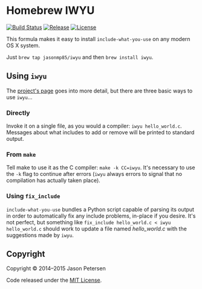 Homebrew IWYU
=============

[![Build Status](https://img.shields.io/travis/jasonmp85/homebrew-iwyu/master.svg)][status]
[![Release](https://img.shields.io/github/release/jasonmp85/homebrew-iwyu.svg)][release]
[![License](https://img.shields.io/:license-mit-blue.svg)][license]

This formula makes it easy to install `include-what-you-use` on any modern OS X system.

Just `brew tap jasonmp85/iwyu` and then `brew install iwyu`.

Using `iwyu`
------------

The [project's page][iwyu-page] goes into more detail, but there are three basic ways to use `iwyu`…

### Directly

Invoke it on a single file, as you would a compiler: `iwyu hello_world.c`. Messages about what includes to add or remove will be printed to standard output.

### From `make`

Tell make to use it as the C compiler: `make -k CC=iwyu`. It's necessary to use the `-k` flag to continue after errors (`iwyu` always errors to signal that no compilation has actually taken place).

### Using `fix_include`

`include-what-you-use` bundles a Python script capable of parsing its output in order to automatically fix any include problems, in-place if you desire. It's not perfect, but something like `fix_include hello_world.c < iwyu hello_world.c` should work to update a file named _hello_world.c_ with the suggestions made by `iwyu`.

Copyright
---------

Copyright © 2014–2015 Jason Petersen

Code released under the [MIT License](LICENSE).

[status]: https://travis-ci.org/jasonmp85/homebrew-iwyu
[release]: https://github.com/jasonmp85/homebrew-iwyu/releases/latest
[license]: LICENSE
[iwyu-page]: http://include-what-you-use.org
